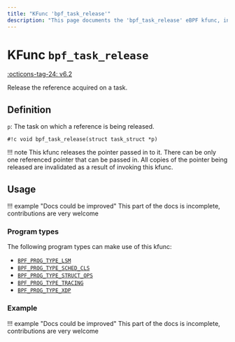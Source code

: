 ```yaml
---
title: "KFunc 'bpf_task_release'"
description: "This page documents the 'bpf_task_release' eBPF kfunc, including its definition, usage, program types that can use it, and examples."
---
```

# KFunc `bpf_task_release`

<!-- [FEATURE_TAG](bpf_task_release) -->
[:octicons-tag-24: v6.2](https://github.com/torvalds/linux/commit/3f00c52393445ed49aadc1a567aa502c6333b1a1)
<!-- [/FEATURE_TAG] -->

Release the reference acquired on a task.

## Definition

`p`: The task on which a reference is being released.

<!-- [KFUNC_DEF] -->
`#!c void bpf_task_release(struct task_struct *p)`

!!! note
	This kfunc releases the pointer passed in to it. There can be only one referenced pointer that can be passed in. 
	All copies of the pointer being released are invalidated as a result of invoking this kfunc.
<!-- [/KFUNC_DEF] -->

## Usage

!!! example "Docs could be improved"
    This part of the docs is incomplete, contributions are very welcome

### Program types

The following program types can make use of this kfunc:

<!-- [KFUNC_PROG_REF] -->
- [`BPF_PROG_TYPE_LSM`](../program-type/BPF_PROG_TYPE_LSM.md)
- [`BPF_PROG_TYPE_SCHED_CLS`](../program-type/BPF_PROG_TYPE_SCHED_CLS.md)
- [`BPF_PROG_TYPE_STRUCT_OPS`](../program-type/BPF_PROG_TYPE_STRUCT_OPS.md)
- [`BPF_PROG_TYPE_TRACING`](../program-type/BPF_PROG_TYPE_TRACING.md)
- [`BPF_PROG_TYPE_XDP`](../program-type/BPF_PROG_TYPE_XDP.md)
<!-- [/KFUNC_PROG_REF] -->

### Example

!!! example "Docs could be improved"
    This part of the docs is incomplete, contributions are very welcome

